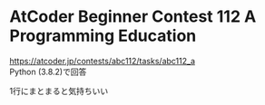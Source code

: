# AtCoder Beginner Contest 112 A Programming Education  
https://atcoder.jp/contests/abc112/tasks/abc112_a  
Python (3.8.2)で回答  

1行にまとまると気持ちいい
